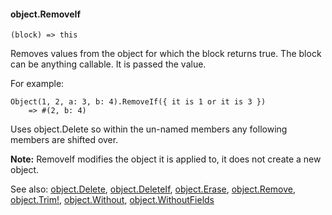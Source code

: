 #### object.RemoveIf

``` suneido
(block) => this
```

Removes values from the object for which the block returns true. The block can be anything callable. It is passed the value.

For example:

``` suneido
Object(1, 2, a: 3, b: 4).RemoveIf({ it is 1 or it is 3 })
    => #(2, b: 4)
```

Uses object.Delete so within the un-named members any following members are shifted over.

**Note:** RemoveIf modifies the object it is applied to, it does not create a new object.


See also:
[object.Delete](<object.Delete.md>),
[object.DeleteIf](<object.DeleteIf.md>),
[object.Erase](<object.Erase.md>),
[object.Remove](<object.Remove.md>),
[object.Trim!](<object.Trim!.md>),
[object.Without](<object.Without.md>),
[object.WithoutFields](<object.WithoutFields.md>)
